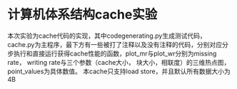 # 计算机体系结构cache实验
本次实验为cache代码的实现，其中codegenerating.py生成测试代码，cache.py为主程序，最下方有一些被打了注释以及没有注释的代码，分别对应分步执行和直接运行获得cache性能的函数，plot_mr与plot_wr分别为missing rate， writing rate与三个参数（cache大小， 块大小，相联度）的三维热点图，point_values为具体数值。
本cache只支持load store，并且默认所有数据大小为4B